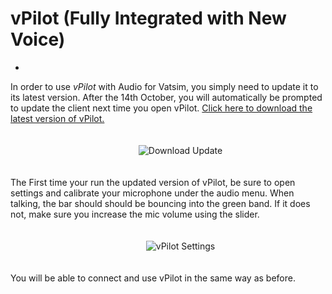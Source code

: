 # vPilot (Fully Integrated with New Voice)


- 

In order to use <i>vPilot</i> with Audio for Vatsim, you simply need to update it to its latest version. After the 14th October, you will automatically be prompted to update the client next time you open vPilot. <a href="/downloads/vpilot">Click here to download the latest version of vPilot.</a>

<span style="width:100%;display:flex;margin-top: .5rem;padding:1.25rem;"><img style="margin:auto;max-height: 360px;" src="https://i.imgur.com/gtG5YHD.png" alt="Download Update"></span>

The First time your run the updated version of vPilot, be sure to open settings and calibrate your microphone under the audio menu. When talking, the bar should should be bouncing into the green band. If it does not, make sure you increase the mic volume using the slider.

<span style="width:100%;display:flex;margin-top: .5rem;padding:1.25rem;"><img style="margin:auto;max-height: 360px;" src="https://i.imgur.com/4fklwfv.png" alt="vPilot Settings"></span>

You will be able to connect and use vPilot in the same way as before.

